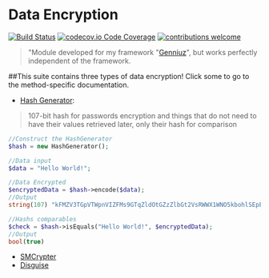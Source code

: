 Data Encryption
============

[![Build Status](https://travis-ci.org/dwyl/esta.svg?branch=master)](https://twitter.com/leobcastro94)
[![codecov.io Code Coverage](https://img.shields.io/codecov/c/github/dwyl/hapi-auth-jwt2.svg?maxAge=2592000)](https://github.com/lleocastro/encryptor/tree/master/tests)
[![contributions welcome](https://img.shields.io/badge/contributions-welcome-brightgreen.svg?style=flat)](https://github.com/lleocastro/encryptor/issues)

> "Module developed for my framework "[Genniuz](https://github.com/lleocastro/genniuz-framework)", 
but works perfectly independent of the framework.

##This suite contains three types of data encryption!
Click some to go to the method-specific documentation.

- [Hash Generator]():

> 107-bit hash for passwords encryption and things that do 
not need to have their values retrieved later, only their hash for comparison

```php
//Construct the HashGenerator
$hash = new HashGenerator();

//Data input
$data = "Hello World!";

//Data Encrypted
$encryptedData = $hash->encode($data);
//Output
string(107) "kFMZV3TGpVTWpnVIZFMs9GTqZldOtGZzZlbGt2VsRWWX1WNO5kbohlSEpEaKRUQ0oUR1UkVUJlTSd0c6RlbwpUTVVTVaNDcQZVMrhHVpVzT"

//Hashs comparables
$check = $hash->isEquals("Hello World!", $encryptedData);
//Output
bool(true)

```

- [SMCrypter]()
- [Disguise]()
